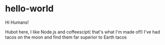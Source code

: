 # hello-world

Hi Humans!

Hubot here, I like Node.js and coffeescipt( that's what I'm made of!)
I've had tacos on the moon and find them far superior to Earth tacos
